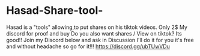# Hasad-Share-tool-
Hasad is a "tools" allowing,to put shares on his tiktok videos.
Only 2$
My discord for proof and buy 
Do you also want shares / View on tiktok? Its good!! Join my Discord below and ask in Discussion I'll do it for you it's free and without headache so go for it!!!
https://discord.gg/ubTUwVDu
